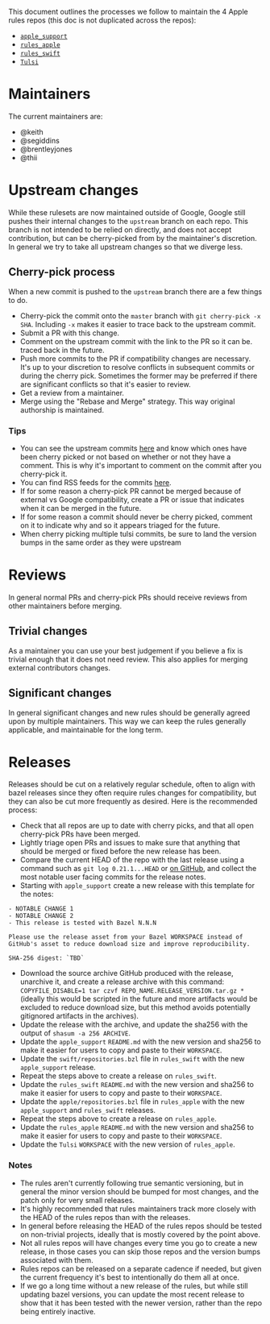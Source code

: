 This document outlines the processes we follow to maintain the 4 Apple
rules repos (this doc is not duplicated across the repos):

- [`apple_support`](https://github.com/bazelbuild/apple_support)
- [`rules_apple`](https://github.com/bazelbuild/rules_apple)
- [`rules_swift`](https://github.com/bazelbuild/rules_swift)
- [`Tulsi`](https://github.com/bazelbuild/tulsi)

# Maintainers

The current maintainers are:

- @keith
- @segiddins
- @brentleyjones
- @thii

# Upstream changes

While these rulesets are now maintained outside of Google, Google still
pushes their internal changes to the `upstream` branch on each repo.
This branch is not intended to be relied on directly, and does not
accept contribution, but can be cherry-picked from by the maintainer's
discretion. In general we try to take all upstream changes so that we
diverge less.

## Cherry-pick process

When a new commit is pushed to the `upstream` branch there are a few
things to do.

- Cherry-pick the commit onto the `master` branch with `git cherry-pick -x
  SHA`. Including `-x` makes it easier to trace back to the upstream
  commit.
- Submit a PR with this change.
- Comment on the upstream commit with the link to the PR so it can be.
  traced back in the future.
- Push more commits to the PR if compatibility changes are necessary.
  It's up to your discretion to resolve conflicts in subsequent commits
  or during the cherry pick. Sometimes the former may be preferred if
  there are significant conflicts so that it's easier to review.
- Get a review from a maintainer.
- Merge using the "Rebase and Merge" strategy. This way original
  authorship is maintained.

### Tips

- You can see the upstream commits
  [here](https://github.com/bazelbuild/rules_apple/compare/upstream) and
  know which ones have been cherry picked or not based on whether or not
  they have a comment. This is why it's important to comment on the
  commit after you cherry-pick it.
- You can find RSS feeds for the commits
  [here](https://github.com/bazelbuild/rules_apple/commits/upstream.atom).
- If for some reason a cherry-pick PR cannot be merged because of
  external vs Google compatibility, create a PR or issue that indicates
  when it can be merged in the future.
- If for some reason a commit should never be cherry picked, comment on
  it to indicate why and so it appears triaged for the future.
- When cherry picking multiple tulsi commits, be sure to land the
  version bumps in the same order as they were upstream

# Reviews

In general normal PRs and cherry-pick PRs should receive reviews from
other maintainers before merging.

## Trivial changes

As a maintainer you can use your best judgement if you believe a fix is
trivial enough that it does not need review. This also applies for
merging external contributors changes.

## Significant changes

In general significant changes and new rules should be generally agreed
upon by multiple maintainers. This way we can keep the rules generally
applicable, and maintainable for the long term.

# Releases

Releases should be cut on a relatively regular schedule, often to align
with bazel releases since they often require rules changes for
compatibility, but they can also be cut more frequently as desired. Here
is the recommended process:

- Check that all repos are up to date with cherry picks, and that all
  open cherry-pick PRs have been merged.
- Lightly triage open PRs and issues to make sure that anything that
  should be merged or fixed before the new release has been.
- Compare the current HEAD of the repo with the last release using a
  command such as `git log 0.21.1...HEAD` or [on
  GitHub](https://github.com/bazelbuild/rules_apple/compare/0.21.1...HEAD),
  and collect the most notable user facing commits for the release
  notes.
- Starting with `apple_support` create a new release with this template
  for the notes:

```
- NOTABLE CHANGE 1
- NOTABLE CHANGE 2
- This release is tested with Bazel N.N.N

Please use the release asset from your Bazel WORKSPACE instead of
GitHub's asset to reduce download size and improve reproducibility.

SHA-256 digest: `TBD`
```

- Download the source archive GitHub produced with the release,
  unarchive it, and create a release archive with this command:
  `COPYFILE_DISABLE=1 tar czvf REPO_NAME.RELEASE_VERSION.tar.gz *` (ideally
  this would be scripted in the future and more artifacts would be excluded to
  reduce download size, but this method avoids potentially gitignored artifacts
  in the archives).
- Update the release with the archive, and update the sha256 with the
  output of `shasum -a 256 ARCHIVE`.
- Update the `apple_support` `README.md` with the new version and sha256
  to make it easier for users to copy and paste to their `WORKSPACE`.
- Update the `swift/repositories.bzl` file in `rules_swift` with the new
  `apple_support` release.
- Repeat the steps above to create a release on `rules_swift`.
- Update the `rules_swift` `README.md` with the new version and sha256
  to make it easier for users to copy and paste to their `WORKSPACE`.
- Update the `apple/repositories.bzl` file in `rules_apple` with the new
  `apple_support` and `rules_swift` releases.
- Repeat the steps above to create a release on `rules_apple`.
- Update the `rules_apple` `README.md` with the new version and sha256
  to make it easier for users to copy and paste to their `WORKSPACE`.
- Update the `Tulsi` `WORKSPACE` with the new version of `rules_apple`.

### Notes

- The rules aren't currently following true semantic versioning, but in
  general the minor version should be bumped for most changes, and the
  patch only for very small releases.
- It's highly recommended that rules maintainers track more closely with
  the HEAD of the rules repos than with the releases.
- In general before releasing the HEAD of the rules repos should be
  tested on non-trivial projects, ideally that is mostly covered by the
  point above.
- Not all rules repos will have changes every time you go to create a
  new release, in those cases you can skip those repos and the version
  bumps associated with them.
- Rules repos can be released on a separate cadence if needed, but given
  the current frequency it's best to intentionally do them all at once.
- If we go a long time without a new release of the rules, but while
  still updating bazel versions, you can update the most recent release
  to show that it has been tested with the newer version, rather than
  the repo being entirely inactive.
